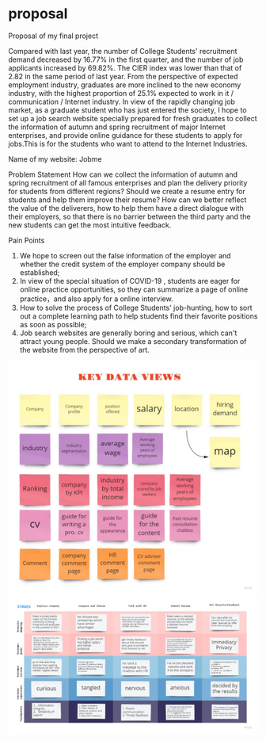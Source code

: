 # proposal

Proposal of my final project 

Compared with last year, the number of College Students' recruitment demand decreased by 16.77% in the first quarter, and the number of job applicants increased by 69.82%. The CIER index was lower than that of 2.82 in the same period of last year. 
From the perspective of expected employment industry, graduates are more inclined to the new economy industry, with the highest proportion of 25.1% expected to work in it / communication / Internet industry. 
In view of the rapidly changing job market, as a graduate student who has just entered the society, I hope to set up a job search website specially prepared for fresh graduates to collect the information of autumn and spring recruitment of major Internet enterprises, and provide online guidance for these students to apply for jobs.This is for the students who want to attend to the Internet Industries. 

Name of my website: Jobme 

Problem Statement 
How can we collect the information of autumn and spring recruitment of all famous enterprises and plan the delivery priority for students from different regions? Should we create a resume entry for students and help them improve their resume? How can we better reflect the value of the deliverers, how to help them have a direct dialogue with their employers, so that there is no barrier between the third party and the new students can get the most intuitive feedback. 

Pain Points 
1. We hope to screen out the false information of the employer and whether the credit system of the employer company should be established; 
2. In view of the special situation of COVID-19 , students are eager for online practice opportunities, 
so they can summarize a page of online practice，and also apply for a online interview. 
3. How to solve the process of College Students' job-hunting, how to sort out a complete learning path to help students find their favorite positions as soon as possible; 
4. Job search websites are generally boring and serious, which can't attract young people. Should we make a secondary transformation of the website from the perspective of art.

<img src="https://raw.githubusercontent.com/chuqing-1996/chuqing-1996.github.io/main/assignments/proposal/KeyDataView.jpg" />

<img src="https://raw.githubusercontent.com/chuqing-1996/chuqing-1996.github.io/main/assignments/proposal/Customer%20Journey%20Map.jpg" />

